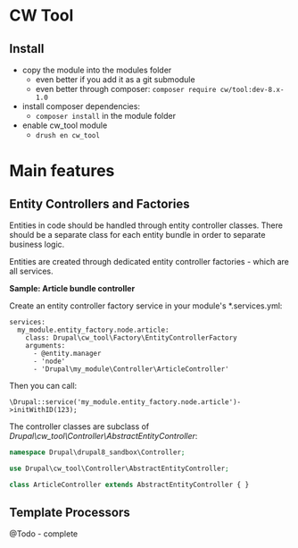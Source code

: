 CW Tool
=======


Install
-------

* copy the module into the modules folder
    * even better if you add it as a git submodule
    * even better through composer: ```composer require cw/tool:dev-8.x-1.0```
* install composer dependencies:
    * ```composer install``` in the module folder
* enable cw_tool module
    * ```drush en cw_tool```


# Main features


Entity Controllers and Factories
--------------------------------

Entities in code should be handled through entity controller classes. There should be a separate class for each entity bundle in order to separate business logic.

Entities are created through dedicated entity controller factories - which are all services.
 
**Sample: Article bundle controller**

Create an entity controller factory service in your module's *.services.yml:

```YML
services:
  my_module.entity_factory.node.article:
    class: Drupal\cw_tool\Factory\EntityControllerFactory
    arguments:
      - @entity.manager
      - 'node'
      - 'Drupal\my_module\Controller\ArticleController'
```

Then you can call:

```\Drupal::service('my_module.entity_factory.node.article')->initWithID(123);```

The controller classes are subclass of *Drupal\cw_tool\Controller\AbstractEntityController*:

```PHP
namespace Drupal\drupal8_sandbox\Controller;

use Drupal\cw_tool\Controller\AbstractEntityController;

class ArticleController extends AbstractEntityController { }
```


Template Processors
-------------------

@Todo - complete

